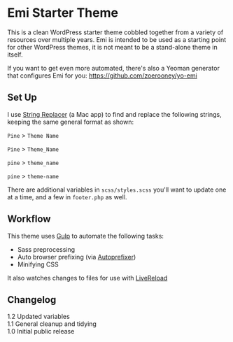 Emi Starter Theme
=================

This is a clean WordPress starter theme cobbled together from a variety of resources over multiple years. Emi is intended to be used as a starting point for other WordPress themes, it is not meant to be a stand-alone theme in itself.

If you want to get even more automated, there's also a Yeoman generator that configures Emi for you: https://github.com/zoerooney/yo-emi


Set Up
------------
I use [String Replacer](http://www.tensionsoftware.com/osx/stringreplacer/) (a Mac app) to find and replace the following strings, keeping the same general format as shown:

`Pine` > `Theme Name`

`Pine` > `Theme_Name`

`pine` > `theme_name`

`pine` > `theme-name`

There are additional variables in `scss/styles.scss` you'll want to update one at a time, and a few in `footer.php` as well.

Workflow
------------
This theme uses [Gulp](http://gulpjs.com/) to automate the following tasks:
* Sass preprocessing
* Auto browser prefixing (via [Autoprefixer](https://github.com/ai/autoprefixer))
* Minifying CSS

It also watches changes to files for use with [LiveReload](http://livereload.com/)

Changelog
------------
1.2 Updated variables  
1.1 General cleanup and tidying  
1.0 Initial public release